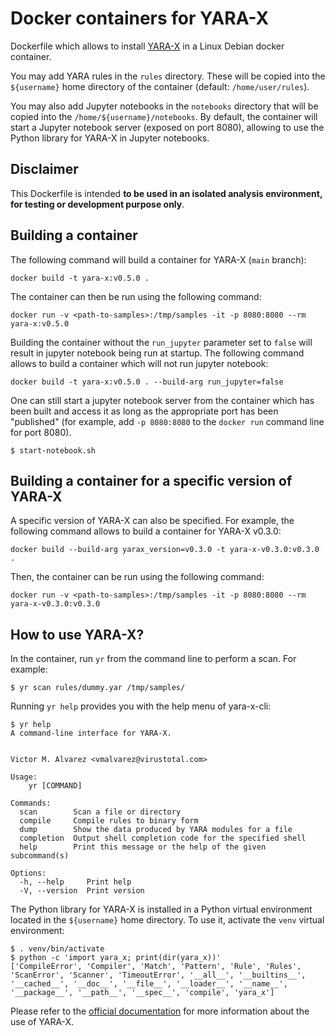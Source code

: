 # Docker containers for YARA-X

Dockerfile which allows to install [YARA-X](https://github.com/VirusTotal/yara-x) in a Linux Debian docker container.

You may add YARA rules in the ```rules``` directory. These will be copied into the ```${username}``` home directory of the container (default: ```/home/user/rules```).

You may also add Jupyter notebooks in the ```notebooks``` directory that will be copied into the ```/home/${username}/notebooks```. By default, the container will start a Jupyter notebook server (exposed on port 8080), allowing to use the Python library for YARA-X in Jupyter notebooks.


## Disclaimer

This Dockerfile is intended **to be used in an isolated analysis environment, for testing or development purpose only**.


## Building a container

The following command will build a container for YARA-X (```main``` branch):

```
docker build -t yara-x:v0.5.0 .
```

The container can then be run using the following command:

```
docker run -v <path-to-samples>:/tmp/samples -it -p 8080:8080 --rm yara-x:v0.5.0
```

Building the container without the ```run_jupyter``` parameter set to ```false``` will result in jupyter notebook being run at startup. The following command allows to build a container which will not run jupyter notebook:

```
docker build -t yara-x:v0.5.0 . --build-arg run_jupyter=false
```

One can still start a jupyter notebook server from the container which has been built and access it as long as the appropriate port has been "published" (for example, add ```-p 8080:8080``` to the ```docker run``` command line for port 8080).

```
$ start-notebook.sh
```


## Building a container for a specific version of YARA-X

A specific version of YARA-X can also be specified. For example, the following command allows to build a container for YARA-X v0.3.0:

```
docker build --build-arg yarax_version=v0.3.0 -t yara-x-v0.3.0:v0.3.0 .
```


Then, the container can be run using the following command:

```
docker run -v <path-to-samples>:/tmp/samples -it -p 8080:8080 --rm yara-x-v0.3.0:v0.3.0
```


## How to use YARA-X?

In the container, run ```yr``` from the command line to perform a scan. For example:

```
$ yr scan rules/dummy.yar /tmp/samples/
```


Running ```yr help``` provides you with the help menu of yara-x-cli:

```
$ yr help
A command-line interface for YARA-X.


Victor M. Alvarez <vmalvarez@virustotal.com>

Usage:
    yr [COMMAND]

Commands:
  scan        Scan a file or directory
  compile     Compile rules to binary form
  dump        Show the data produced by YARA modules for a file
  completion  Output shell completion code for the specified shell
  help        Print this message or the help of the given subcommand(s)

Options:
  -h, --help     Print help
  -V, --version  Print version
```

The Python library for YARA-X is installed in a Python virtual environment located in the ```${username}``` home directory. To use it, activate the ```venv``` virtual environment:


```
$ . venv/bin/activate
$ python -c 'import yara_x; print(dir(yara_x))'
['CompileError', 'Compiler', 'Match', 'Pattern', 'Rule', 'Rules', 'ScanError', 'Scanner', 'TimeoutError', '__all__', '__builtins__', '__cached__', '__doc__', '__file__', '__loader__', '__name__', '__package__', '__path__', '__spec__', 'compile', 'yara_x']

```

Please refer to the [official documentation](https://virustotal.github.io/yara-x/) for more information about the use of YARA-X.
